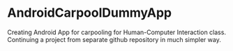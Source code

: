 # AndroidCarpoolDummyApp

Creating Android App for carpooling for Human-Computer Interaction class. 
Continuing a project from separate github repository in much simpler way. 
